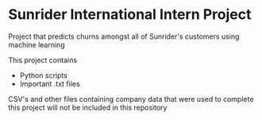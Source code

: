 # Sunrider International Intern Project
Project that predicts churns amongst all of Sunrider's customers using machine learning

This project contains
- Python scripts
- Important .txt files

CSV's and other files containing company data that were used to complete this project will not be included in this repository
